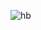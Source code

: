 ![hb](https://user-images.githubusercontent.com/79747022/142760574-2cb03fd1-875d-44fd-bfc9-46431fc98b9a.png)
